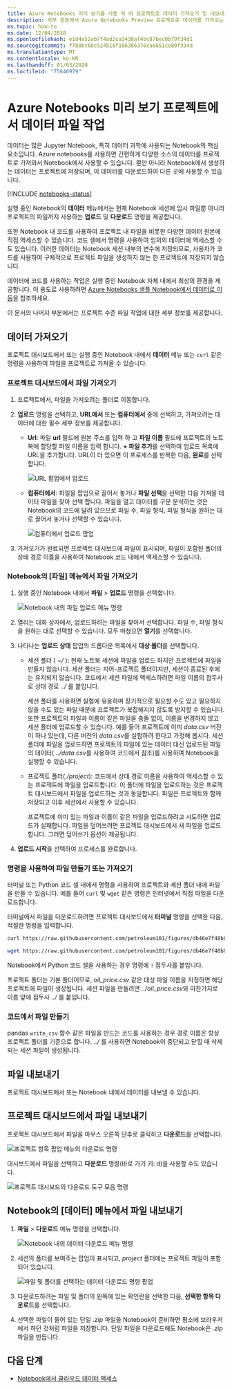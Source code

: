```yaml
---
title: Azure Notebooks 미리 보기를 사용 하 여 프로젝트로 데이터 가져오기 및 내보내기
description: 외부 원본에서 Azure Notebooks Preview 프로젝트로 데이터를 가져오는 방법 및 프로젝트에서 데이터를 내보내는 방법에 대해 알아봅니다.
ms.topic: how-to
ms.date: 12/04/2018
ms.openlocfilehash: e1d4a52ab7f4ad2ca3438af4bc87bec0b79f34d1
ms.sourcegitcommit: f788bc6bc524516f186386376ca6651ce80f334d
ms.translationtype: MT
ms.contentlocale: ko-KR
ms.lasthandoff: 01/03/2020
ms.locfileid: "75646979"
---
```

# <a name="work-with-data-files-in-azure-notebooks-preview-projects"></a>Azure Notebooks 미리 보기 프로젝트에서 데이터 파일 작업

데이터는 많은 Jupyter Notebook, 특히 데이터 과학에 사용되는 Notebook의 핵심 요소입니다. Azure notebooks를 사용하면 간편하게 다양한 소스의 데이터를 프로젝트로 가져와서 Notebook에서 사용할 수 있습니다. 뿐만 아니라 Notebook에서 생성하는 데이터는 프로젝트에 저장되며, 이 데이터를 다운로드하여 다른 곳에 사용할 수 있습니다.

[!INCLUDE [notebooks-status](../../includes/notebooks-status.md)]

실행 중인 Notebook의 **데이터** 메뉴에서는 현재 Notebook 세션에 임시 파일뿐 아니라 프로젝트의 파일까지 사용하는 **업로드** 및 **다운로드** 명령을 제공합니다.

또한 Notebook 내 코드를 사용하여 프로젝트 내 파일을 비롯한 다양한 데이터 원본에 직접 액세스할 수 있습니다. 코드 셀에서 명령을 사용하여 임의의 데이터에 액세스할 수도 있습니다. 이러한 데이터는 Notebook 세션 내부의 변수에 저장되므로, 사용자가 코드를 사용하여 구체적으로 프로젝트 파일을 생성하지 않는 한 프로젝트에 저장되지 않습니다.

데이터에 코드를 사용하는 작업은 실행 중인 Notebook 자체 내에서 최상의 환경을 제공합니다. 이 용도로 사용하려면 [Azure Notebooks 샘플 Notebook에서 데이터로 이동](https://notebooks.azure.com/Microsoft/projects/samples/html/Getting%20to%20your%20Data%20in%20Azure%20Notebooks.ipynb)을 참조하세요.

이 문서의 나머지 부분에서는 프로젝트 수준 파일 작업에 대한 세부 정보를 제공합니다.

## <a name="import-data"></a>데이터 가져오기

프로젝트 대시보드에서 또는 실행 중인 Notebook 내에서 **데이터** 메뉴 또는 `curl` 같은 명령을 사용하여 파일을 프로젝트로 가져올 수 있습니다.

### <a name="import-files-from-the-project-dashboard"></a>프로젝트 대시보드에서 파일 가져오기

1. 프로젝트에서, 파일을 가져오려는 폴더로 이동합니다.

1. **업로드** 명령을 선택하고, **URL에서** 또는 **컴퓨터에서** 중에 선택하고, 가져오려는 데이터에 대한 필수 세부 정보를 제공합니다.

   - **Url**: 파일 **url** 필드에 원본 주소를 입력 하 고 **파일 이름** 필드에 프로젝트의 노트북에 할당할 파일 이름을 입력 합니다. **+ 파일 추가**를 선택하여 업로드 목록에 URL을 추가합니다. URL이 더 있으면 이 프로세스를 반복한 다음, **완료**를 선택합니다.

     ![URL 팝업에서 업로드](media/quickstarts/upload-from-url-popup.png)

   - **컴퓨터에서**: 파일을 팝업으로 끌어서 놓거나 **파일 선택**을 선택한 다음 가져올 데이터 파일을 찾아 선택 합니다. 파일을 열고 데이터를 구문 분석하는 것은 Notebook의 코드에 달려 있으므로 파일 수, 파일 형식, 파일 형식을 원하는 대로 끌어서 놓거나 선택할 수 있습니다.

     ![컴퓨터에서 업로드 팝업](media/quickstarts/upload-from-computer-popup.png)

1. 가져오기가 완료되면 프로젝트 대시보드에 파일이 표시되며, 파일이 포함된 폴더의 상태 경로 이름을 사용하여 Notebook 코드 내에서 액세스할 수 있습니다.

### <a name="import-files-from-the-file-menu-in-a-notebook"></a>Notebook의 [파일] 메뉴에서 파일 가져오기

1. 실행 중인 Notebook 내에서 **파일** > **업로드** 명령을 선택합니다.

    ![Notebook 내의 파일 업로드 메뉴 명령](media/file-menu-upload.png)

1. 열리는 대화 상자에서, 업로드하려는 파일을 찾아서 선택합니다. 파일 수, 파일 형식을 원하는 대로 선택할 수 있습니다. 모두 마쳤으면 **열기**를 선택합니다.

1. 나타나는 **업로드 상태** 팝업의 드롭다운 목록에서 **대상 폴더**를 선택합니다.

    - 세션 폴더 ( *~/* ): 현재 노트북 세션에 파일을 업로드 하지만 프로젝트에 파일을 만들지 않습니다. 세션 폴더는 피어-프로젝트 폴더이지만, 세션이 종료된 후에는 유지되지 않습니다. 코드에서 세션 파일에 액세스하려면 파일 이름의 접두사로 상대 경로 *../* 를 붙입니다.

        세션 폴더를 사용하면 실험에 유용하며 장기적으로 필요할 수도 있고 필요하지 않을 수도 있는 파일 때문에 프로젝트가 복잡해지지 않도록 방지할 수 있습니다. 또한 프로젝트의 파일과 이름이 같은 파일을 충돌 없이, 이름을 변경하지 않고 세션 폴더에 업로드할 수 있습니다. 예를 들어 프로젝트에 이미 *data.csv* 버전이 하나 있는데, 다른 버전의 *data.csv*를 실험하려 한다고 가정해 봅시다. 세션 폴더에 파일을 업로드하면 프로젝트의 파일에 있는 데이터 대신 업로드된 파일의 데이터( *../data.csv*를 사용하여 코드에서 참조)를 사용하여 Notebook을 실행할 수 있습니다.

    - 프로젝트 폴더( */project*): 코드에서 상대 경로 이름을 사용하여 액세스할 수 있는 프로젝트에 파일을 업로드합니다. 이 폴더에 파일을 업로드하는 것은 프로젝트 대시보드에서 파일을 업로드하는 것과 동일합니다. 파일은 프로젝트와 함께 저장되고 이후 세션에서 사용할 수 있습니다.

        프로젝트에 이미 있는 파일과 이름이 같은 파일을 업로드하려고 시도하면 업로드가 실패합니다. 파일을 덮어쓰려면 프로젝트 대시보드에서 새 파일을 업로드합니다. 그러면 덮어쓰기 옵션이 제공됩니다.

1. **업로드 시작**을 선택하여 프로세스를 완료합니다.

### <a name="create-or-import-files-using-commands"></a>명령을 사용하여 파일 만들기 또는 가져오기

터미널 또는 Python 코드 셀 내에서 명령을 사용하여 프로젝트와 세션 폴더 내에 파일을 만들 수 있습니다. 예를 들어 `curl` 및 `wget` 같은 명령은 인터넷에서 직접 파일을 다운로드합니다.

터미널에서 파일을 다운로드하려면 프로젝트 대시보드에서 **터미널** 명령을 선택한 다음, 적절한 명령을 입력합니다.

```bash
curl https://raw.githubusercontent.com/petroleum101/figures/db46e7f48b8aab67a0dfe31696f6071fb7a84f1e/oil_price/oil_price.csv -o oil_price.csv

wget https://raw.githubusercontent.com/petroleum101/figures/db46e7f48b8aab67a0dfe31696f6071fb7a84f1e/oil_price/oil_price.csv -o oil_price.csv
```

Notebook에서 Python 코드 셀을 사용하는 경우 명령에 `!` 접두사를 붙입니다.

프로젝트 폴더는 기본 폴더이므로, *oil_price.csv* 같은 대상 파일 이름을 지정하면 해당 프로젝트에 파일이 생성됩니다. 세션 파일을 만들려면 *../oil_price.csv*와 마찬가지로 이름 앞에 접두사 *../* 를 붙입니다.

### <a name="create-files-in-code"></a>코드에서 파일 만들기

pandas `write_csv` 함수 같은 파일을 만드는 코드를 사용하는 경우 경로 이름은 항상 프로젝트 폴더를 기준으로 합니다. *../* 를 사용하면 Notebook이 중단되고 닫힐 때 삭제되는 세션 파일이 생성됩니다.

## <a name="export-files"></a>파일 내보내기

프로젝트 대시보드에서 또는 Notebook 내에서 데이터를 내보낼 수 있습니다.

## <a name="export-files-from-the-project-dashboard"></a>프로젝트 대시보드에서 파일 내보내기

프로젝트 대시보드에서 파일을 마우스 오른쪽 단추로 클릭하고 **다운로드**를 선택합니다.

![프로젝트 항목 팝업 메뉴의 다운로드 명령](media/download-command.png)

대시보드에서 파일을 선택하고 **다운로드** 명령(바로 가기 키: d)을 사용할 수도 있습니다.

![프로젝트 대시보드의 다운로드 도구 모음 명령](media/download-command-toolbar.png)

## <a name="export-files-from-the-data-menu-in-a-notebook"></a>Notebook의 [데이터] 메뉴에서 파일 내보내기

1. **파일** > **다운로드** 메뉴 명령을 선택합니다.

    ![Notebook 내의 데이터 다운로드 메뉴 명령](media/file-menu-download.png)

1. 세션의 폴더를 보여주는 팝업이 표시되고, *project* 폴더에는 프로젝트 파일이 포함되어 있습니다.

    ![파일 및 폴더를 선택하는 데이터 다운로드 명령 팝업](media/file-menu-download-popup.png)

1. 다운로드하려는 파일 및 폴더의 왼쪽에 있는 확인란을 선택한 다음, **선택한 항목 다운로드**를 선택합니다.

1. 선택한 파일이 들어 있는 단일 *.zip* 파일을 Notebook이 준비하면 평소에 브라우저에서 하던 것처럼 파일을 저장합니다. 단일 파일을 다운로드해도 Notebook은 *.zip* 파일을 만듭니다.

## <a name="next-steps"></a>다음 단계

- [Notebook에서 클라우드 데이터 액세스](access-data-resources-jupyter-notebooks.md)
